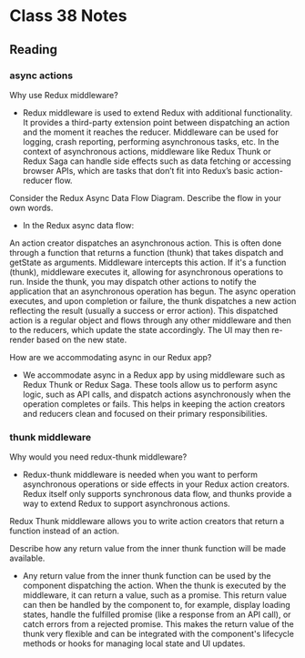 # Class 38 Notes

## Reading

### async actions

Why use Redux middleware?

- Redux middleware is used to extend Redux with additional functionality. It provides a third-party extension point between dispatching an action and the moment it reaches the reducer. Middleware can be used for logging, crash reporting, performing asynchronous tasks, etc. In the context of asynchronous actions, middleware like Redux Thunk or Redux Saga can handle side effects such as data fetching or accessing browser APIs, which are tasks that don’t fit into Redux’s basic action-reducer flow.

Consider the Redux Async Data Flow Diagram. Describe the flow in your own words.

- In the Redux async data flow:

An action creator dispatches an asynchronous action. This is often done through a function that returns a function (thunk) that takes dispatch and getState as arguments.
Middleware intercepts this action. If it's a function (thunk), middleware executes it, allowing for asynchronous operations to run.
Inside the thunk, you may dispatch other actions to notify the application that an asynchronous operation has begun.
The async operation executes, and upon completion or failure, the thunk dispatches a new action reflecting the result (usually a success or error action).
This dispatched action is a regular object and flows through any other middleware and then to the reducers, which update the state accordingly.
The UI may then re-render based on the new state.

How are we accommodating async in our Redux app?

- We accommodate async in a Redux app by using middleware such as Redux Thunk or Redux Saga. These tools allow us to perform async logic, such as API calls, and dispatch actions asynchronously when the operation completes or fails. This helps in keeping the action creators and reducers clean and focused on their primary responsibilities.

### thunk middleware

Why would you need redux-thunk middleware?

- Redux-thunk middleware is needed when you want to perform asynchronous operations or side effects in your Redux action creators. Redux itself only supports synchronous data flow, and thunks provide a way to extend Redux to support asynchronous actions.

Redux Thunk middleware allows you to write action creators that return a function instead of an action.

Describe how any return value from the inner thunk function will be made available.

- Any return value from the inner thunk function can be used by the component dispatching the action. When the thunk is executed by the middleware, it can return a value, such as a promise. This return value can then be handled by the component to, for example, display loading states, handle the fulfilled promise (like a response from an API call), or catch errors from a rejected promise. This makes the return value of the thunk very flexible and can be integrated with the component's lifecycle methods or hooks for managing local state and UI updates.
